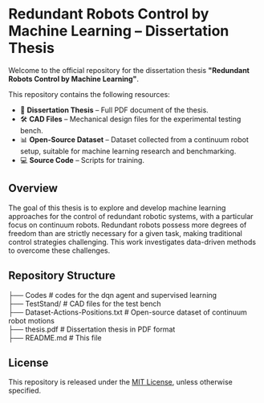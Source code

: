 # Redundant Robots Control by Machine Learning – Dissertation Thesis

Welcome to the official repository for the dissertation thesis **"Redundant Robots Control by Machine Learning"**.

This repository contains the following resources:

- 📄 **Dissertation Thesis** – Full PDF document of the thesis.
- 🛠️ **CAD Files** – Mechanical design files for the experimental testing bench.
- 📊 **Open-Source Dataset** – Dataset collected from a continuum robot setup, suitable for machine learning research and benchmarking.
- 💻 **Source Code** – Scripts for training.

## Overview

The goal of this thesis is to explore and develop machine learning approaches for the control of redundant robotic systems, with a particular focus on continuum robots. Redundant robots possess more degrees of freedom than are strictly necessary for a given task, making traditional control strategies challenging. This work investigates data-driven methods to overcome these challenges.

## Repository Structure

├── Codes # codes for the dqn agent and supervised learning  
├── TestStand/ # CAD files for the test bench  
├── Dataset-Actions-Positions.txt # Open-source dataset of continuum robot motions  
├── thesis.pdf # Dissertation thesis in PDF format  
├── README.md # This file  




## License

This repository is released under the [MIT License](LICENSE), unless otherwise specified.



